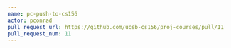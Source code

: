 ```yaml
---
name: pc-push-to-cs156
actor: pconrad
pull_request_url: https://github.com/ucsb-cs156/proj-courses/pull/11
pull_request_num: 11
---
```


